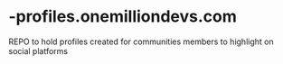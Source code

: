 # -profiles.onemilliondevs.com
REPO to hold profiles created for communities members to highlight on social platforms 

